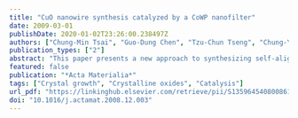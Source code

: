 ```yaml
---
title: "CuO nanowire synthesis catalyzed by a CoWP nanofilter"
date: 2009-03-01
publishDate: 2020-01-02T23:26:00.238497Z
authors: ["Chung-Min Tsai", "Guo-Dung Chen", "Tzu-Chun Tseng", "Chung-Yang Lee", "Chi-Te Huang", "Wan-Yu Tsai", "Wei-Chang Yang", "Ming-Shih Yeh", "Tri-Rung Yew"]
publication_types: ["2"]
abstract: "This paper presents a new approach to synthesizing self-aligned, uniform single-crystal cupric oxide (CuO) nanowires on a Cu-based multilayer on SiO2/Si. The key is to introduce CoWP as a nanoﬁlter to catalyze CuO-nanowire synthesis simply by calcination at 400 °C in air. The CuO nanowires (diameter: 10–50 nm, length: 7 lm) exhibit low resistivity (10–60 X cm), a low turn-on ﬁeld (4.5 V lmÀ1) and a high ﬁeld-enhancement factor ($1400)."
featured: false
publication: "*Acta Materialia*"
tags: ["Crystal growth", "Crystalline oxides", "Catalysis"]
url_pdf: "https://linkinghub.elsevier.com/retrieve/pii/S1359645408008616"
doi: "10.1016/j.actamat.2008.12.003"
---
```

